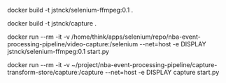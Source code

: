 docker build -t jstnck/selenium-ffmpeg:0.1 .

docker build -t jstnck/capture .



docker run --rm -it -v /home/think/apps/selenium/repo/nba-event-processing-pipeline/video-capture:/selenium --net=host -e DISPLAY jstnck/selenium-ffmpeg:0.1 start.py

docker run --rm -it -v ~/project/nba-event-processing-pipeline/capture-transform-store/capture:/capture --net=host -e DISPLAY capture start.py
